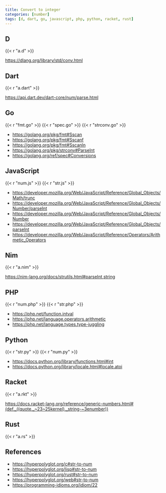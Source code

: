 ```yaml
---
title: Convert to integer
categories: [number]
tags: [d, dart, go, javascript, php, python, racket, rust]
---
```


## D

{{< r "a.d" >}}

<https://dlang.org/library/std/conv.html>

## Dart

{{< r "a.dart" >}}

<https://api.dart.dev/dart-core/num/parse.html>

## Go

{{< r "fmt.go" >}}
{{< r "spec.go" >}}
{{< r "strconv.go" >}}

- <https://golang.org/pkg/fmt#Sscan>
- <https://golang.org/pkg/fmt#Sscanf>
- <https://golang.org/pkg/fmt#Sscanln>
- <https://golang.org/pkg/strconv#ParseInt>
- <https://golang.org/ref/spec#Conversions>

## JavaScript

{{< r "num.js" >}}
{{< r "str.js" >}}

- <https://developer.mozilla.org/Web/JavaScript/Reference/Global_Objects/Math/trunc>
- <https://developer.mozilla.org/Web/JavaScript/Reference/Global_Objects/Number/parseInt>
- <https://developer.mozilla.org/Web/JavaScript/Reference/Global_Objects/Number>
- <https://developer.mozilla.org/Web/JavaScript/Reference/Global_Objects/parseInt>
- <https://developer.mozilla.org/Web/JavaScript/Reference/Operators/Arithmetic_Operators>

## Nim

{{< r "a.nim" >}}

<https://nim-lang.org/docs/strutils.html#parseInt,string>

## PHP

{{< r "num.php" >}}
{{< r "str.php" >}}

- <https://php.net/function.intval>
- <https://php.net/language.operators.arithmetic>
- <https://php.net/language.types.type-juggling>

## Python

{{< r "str.py" >}}
{{< r "num.py" >}}

- <https://docs.python.org/library/functions.html#int>
- <https://docs.python.org/library/locale.html#locale.atoi>

## Racket

{{< r "a.rkt" >}}

<https://docs.racket-lang.org/reference/generic-numbers.html#(def._((quote._~23~25kernel)._string-~3enumber))>

## Rust

{{< r "a.rs" >}}

## References

- <https://hyperpolyglot.org/c#str-to-num>
- <https://hyperpolyglot.org/lisp#str-to-num>
- <https://hyperpolyglot.org/rust#str-to-num>
- <https://hyperpolyglot.org/web#str-to-num>
- <https://programming-idioms.org/idiom/22>
